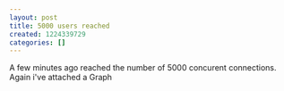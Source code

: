 ```yaml
---
layout: post
title: 5000 users reached
created: 1224339729
categories: []
---
```

<p>A few minutes ago reached the number of 5000 concurent connections. Again i've attached a Graph</p>
